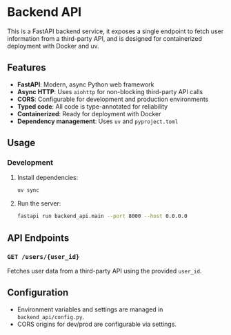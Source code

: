 # Backend API

This is a FastAPI backend service, it exposes a single endpoint to fetch user information from a third-party API, and is
designed for containerized deployment with Docker and uv.

## Features

- **FastAPI**: Modern, async Python web framework
- **Async HTTP**: Uses `aiohttp` for non-blocking third-party API calls
- **CORS**: Configurable for development and production environments
- **Typed code**: All code is type-annotated for reliability
- **Containerized**: Ready for deployment with Docker
- **Dependency management**: Uses `uv` and `pyproject.toml`

## Usage

### Development

1. Install dependencies:
   ```bash
   uv sync
   ```
2. Run the server:
   ```bash
   fastapi run backend_api.main --port 8000 --host 0.0.0.0
   ```

## API Endpoints

### `GET /users/{user_id}`

Fetches user data from a third-party API using the provided `user_id`.

## Configuration

- Environment variables and settings are managed in `backend_api/config.py`.
- CORS origins for dev/prod are configurable via settings.
